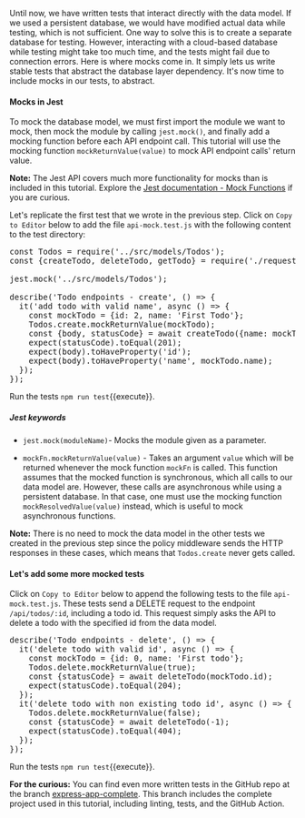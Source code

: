 Until now, we have written tests that interact directly with the data model. If we used a persistent database, we would have modified actual data while testing, which is not sufficient. One way to solve this is to create a separate database for testing. However, interacting with a cloud-based database while testing might take too much time, and the tests might fail due to connection errors. Here is where mocks come in. It simply lets us write stable tests that abstract the database layer dependency. It's now time to include mocks in our tests, to abstract.

#### Mocks in Jest
To mock the database model, we must first import the module we want to mock, then mock the module by calling `jest.mock()`, and finally add a mocking function before each API endpoint call. This tutorial will use the mocking function `mockReturnValue(value)` to mock API endpoint calls' return value.

**Note:** The Jest API covers much more functionality for mocks than is included in this tutorial. Explore the [Jest documentation - Mock Functions](https://jestjs.io/docs/mock-function-api#mockfnmockreturnvaluevalue) if you are curious.

Let's replicate the first test that we wrote in the previous step. Click on `Copy to Editor` below to add the file `api-mock.test.js` with the following content to the test directory:

<pre class="file" data-filename="server/tests/api-mock.test.js" data-target="replace">
const Todos = require('../src/models/Todos');
const {createTodo, deleteTodo, getTodo} = require('./request');

jest.mock('../src/models/Todos');

describe('Todo endpoints - create', () => {
  it('add todo with valid name', async () => {
    const mockTodo = {id: 2, name: 'First Todo'};
    Todos.create.mockReturnValue(mockTodo);
    const {body, statusCode} = await createTodo({name: mockTodo.name});
    expect(statusCode).toEqual(201);
    expect(body).toHaveProperty('id');
    expect(body).toHaveProperty('name', mockTodo.name);
  });
});
</pre>

Run the tests `npm run test`{{execute}}.

##### Jest keywords

- `jest.mock(moduleName)`- Mocks the module given as a parameter.

- `mockFn.mockReturnValue(value)` - Takes an argument `value` which will be returned whenever the mock function `mockFn` is called. This function assumes that the mocked function is synchronous, which all calls to our data model are. However, these calls are asynchronous while using a persistent database. In that case, one must use the mocking function `mockResolvedValue(value)` instead, which is useful to mock asynchronous functions.

**Note:** There is no need to mock the data model in the other tests we created in the previous step since the policy middleware sends the HTTP responses in these cases, which means that `Todos.create` never gets called.

#### Let's add some more mocked tests

Click on `Copy to Editor` below to append the following tests to the file `api-mock.test.js`. These tests send a DELETE request to the endpoint `/api/todos/:id`, including a todo id. This request simply asks the API to delete a todo with the specified id from the data model.

<pre class="file" data-filename="server/tests/api-mock.test.js" data-target="append">
describe('Todo endpoints - delete', () => {
  it('delete todo with valid id', async () => {
    const mockTodo = {id: 0, name: 'First todo'};
    Todos.delete.mockReturnValue(true);
    const {statusCode} = await deleteTodo(mockTodo.id);
    expect(statusCode).toEqual(204);
  });
  it('delete todo with non existing todo id', async () => {
    Todos.delete.mockReturnValue(false);
    const {statusCode} = await deleteTodo(-1);
    expect(statusCode).toEqual(404);
  });
});
</pre>

Run the tests `npm run test`{{execute}}.

**For the curious:** You can find even more written tests in the GitHub repo at the branch [express-app-complete](https://github.com/nwessman/katacoda-scenarios/tree/express-app-complete). This branch includes the complete project used in this tutorial, including linting, tests, and the GitHub Action.